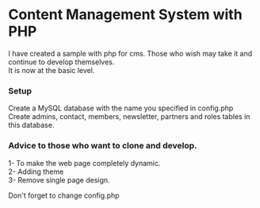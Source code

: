 # Content Management System with PHP

I have created a sample with php for cms. Those who wish may take it and continue to develop themselves. <br>
It is now at the basic level. <br>

### Setup
Create a MySQL database with the name you specified in config.php <br>
Create admins, contact, members, newsletter, partners and roles tables in this database. <br>

### Advice to those who want to clone and develop.
1- To make the web page completely dynamic.<br>
2- Adding theme<br>
3- Remove single page design.<br>

Don't forget to change config.php 

